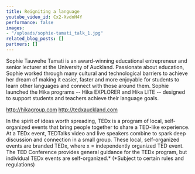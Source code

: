```yaml
---
title: Reigniting a language
youtube_video_id: Cx2-XvdnH4Y
performance: false
images:
- "/uploads/sophie-tamati_talk_1.jpg"
related_blog_posts: []
partners: []
---
```


Sophie Tauwehe Tamati is an award-winning educational entrepreneur and senior lecturer at the University of Auckland. Passionate about education, Sophie worked through many cultural and technological barriers to achieve her dream of making it easier, faster and more enjoyable for students to learn other languages and connect with those around them. Sophie launched the Hika programs -- Hika EXPLORER and Hika LITE -- designed to support students and teachers achieve their language goals.

http://hikagroup.com
http://tedxauckland.com

In the spirit of ideas worth spreading, TEDx is a program of local, self-organized events that bring people together to share a TED-like experience. At a TEDx event, TEDTalks video and live speakers combine to spark deep discussion and connection in a small group. These local, self-organized events are branded TEDx, where x = independently organized TED event. The TED Conference provides general guidance for the TEDx program, but individual TEDx events are self-organized.* (*Subject to certain rules and regulations)
